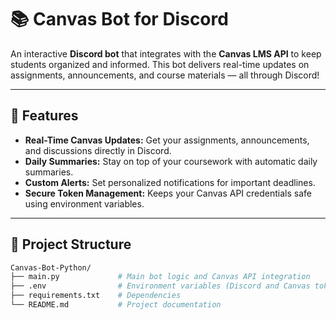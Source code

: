 # 📚 Canvas Bot for Discord

An interactive **Discord bot** that integrates with the **Canvas LMS API** to keep students organized and informed. This bot delivers real-time updates on assignments, announcements, and course materials — all through Discord!

---

## 🚀 Features
- **Real-Time Canvas Updates:** Get your assignments, announcements, and discussions directly in Discord.
- **Daily Summaries:** Stay on top of your coursework with automatic daily summaries.
- **Custom Alerts:** Set personalized notifications for important deadlines.
- **Secure Token Management:** Keeps your Canvas API credentials safe using environment variables.

---

## 📂 Project Structure
```bash
Canvas-Bot-Python/
├── main.py             # Main bot logic and Canvas API integration
├── .env                # Environment variables (Discord and Canvas tokens)
├── requirements.txt    # Dependencies
└── README.md           # Project documentation
